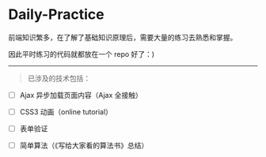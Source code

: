 # Daily-Practice

前端知识繁多，在了解了基础知识原理后，需要大量的练习去熟悉和掌握。

因此平时练习的代码就都放在一个 repo 好了：)

----

> 已涉及的技术包括：

- [ ] Ajax 异步加载页面内容（Ajax 全接触）

- [ ] CSS3 动画（online tutorial）

- [ ] 表单验证

- [ ] 简单算法（《写给大家看的算法书》总结）

